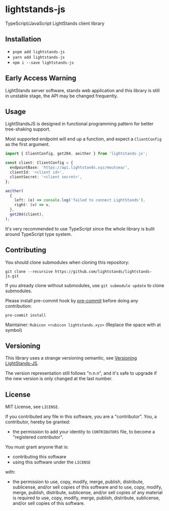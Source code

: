 # lightstands-js

TypeScript/JavaScript LightStands client library

## Installation

- `pnpm add lightstands-js`
- `yarn add lightstands-js`
- `npm i --save lightstands-js`

## Early Access Warning

LightStands server software, stands web application and this library is still in unstable stage, the API may be changed frequently.

## Usage

LightStandsJS is designed in functional programming pattern for better tree-shaking support.

Most supported endpoint will end up a function, and expect a `ClientConfig` as the first argument.

```ts
import { ClientConfig, get204, aeither } from 'lightstands-js';

const client: ClientConfig = {
  endpointBase: 'https://api.lightstands.xyz/moutsea/',
  clientId: '<client id>',
  clientSecret: '<client secret>',
};

aeither(
  {
    left: (e) => console.log('failed to connect LightStands'),
    right: (v) => v,
  },
  get204(client),
);
```

It's very recommended to use TypeScript since the whole library is bulit around TypeScript type system.

## Contributing

You should clone submodules when cloning this repository:

```
git clone --recursive https://github.com/lightstands/lightstands-js.git
```

If you already clone without submodules, use `git submodule update` to clone submodules.

Please install pre-commit hook by [pre-commit](https://pre-commit.com) before doing any contribution:

```
pre-commit install
```

Maintainer: `Rubicon <rubicon lightstands.xyz>` (Replace the space with at symbol)

## Versioning

This library uses a strange versioning semantic, see [Versioning LightStands-JS](./docs/versioning.md).

The version representation still follows "n.n.n", and it's safe to upgrade if the new version is only changed at the last number.

## License

MIT License, see `LICENSE`.

If you contributed any file in this software, you are a "contributor". You, a contributor, hereby be granted:

- the permission to add your identity to `CONTRIBUTORS` file, to become a "registered contributor".

You must grant anyone that is:

- contributing this software
- using this software under the `LICENSE`

with:

- the permission to use, copy, modify, merge, publish, distribute, sublicense, and/or sell copies of this software and to use, copy, modify, merge, publish, distribute, sublicense, and/or sell copies of any material is required to use, copy, modify, merge, publish, distribute, sublicense, and/or sell copies of this software.
